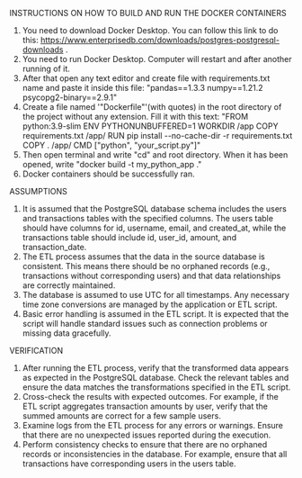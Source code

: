 INSTRUCTIONS ON HOW TO BUILD AND RUN THE DOCKER CONTAINERS
   1. You need to download Docker Desktop. 
   You can follow this link to do this: https://www.enterprisedb.com/downloads/postgres-postgresql-downloads .
   2. You need to run Docker Desktop. Computer will restart and after another running of it.
   3. After that open any text editor and create file with requirements.txt name and paste it inside this file: 
   "pandas==1.3.3
   numpy==1.21.2
   psycopg2-binary==2.9.1"
   4. Create a file named '"Dockerfile"'(with quotes) in the root directory of the project without any extension. Fill it with this text: "FROM python:3.9-slim
   ENV PYTHONUNBUFFERED=1
   WORKDIR /app
   COPY requirements.txt /app/
   RUN pip install --no-cache-dir -r requirements.txt
   COPY . /app/
   CMD ["python", "your_script.py"]"
   5. Then open terminal and write "cd" and root directory. When it has been opened, write "docker build -t my_python_app ." 
   6. Docker containers should be successfully ran.

ASSUMPTIONS
   1. It is assumed that the PostgreSQL database schema includes the users and transactions tables with the specified columns. The users table should have columns for id, username, email, and created_at, while the transactions table should include id, user_id, amount, and transaction_date.
   2. The ETL process assumes that the data in the source database is consistent. This means there should be no orphaned records (e.g., transactions without corresponding users) and that data relationships are correctly maintained.
   3. The database is assumed to use UTC for all timestamps. Any necessary time zone conversions are managed by the application or ETL script.
   4. Basic error handling is assumed in the ETL script. It is expected that the script will handle standard issues such as connection problems or missing data gracefully.

VERIFICATION
   1. After running the ETL process, verify that the transformed data appears as expected in the PostgreSQL database. Check the relevant tables and ensure the data matches the transformations specified in the ETL script.
   2. Cross-check the results with expected outcomes. For example, if the ETL script aggregates transaction amounts by user, verify that the summed amounts are correct for a few sample users.
   3. Examine logs from the ETL process for any errors or warnings. Ensure that there are no unexpected issues reported during the execution.
   4. Perform consistency checks to ensure that there are no orphaned records or inconsistencies in the database. For example, ensure that all transactions have corresponding users in the users table.
